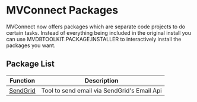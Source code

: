 # MVConnect Packages

MVConnect now offers packages which are separate code projects to do certain tasks.  Instead of everything being included in the original install you can use MVDBTOOLKIT.PACKAGE.INSTALLER to interactively install the packages you want.

## Package List

| Function                                   | Description                                          |
| -----------------------------------------  | ---------------------------------------------------  |
| [SendGrid](./mvsendgrid/README.md)         | Tool to send email via SendGrid's Email Api          |

<PageFooter />
